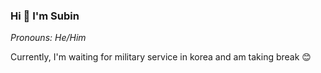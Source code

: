 ### Hi 👋 I'm Subin

_Pronouns: He/Him_  

Currently, I'm waiting for military service in korea and am taking break 😊
